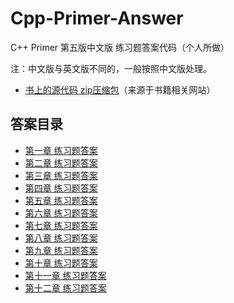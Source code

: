 # Cpp-Primer-Answer
C++ Primer 第五版中文版 练习题答案代码（个人所做） 

注：中文版与英文版不同的，一般按照中文版处理。

* [书上的源代码 zip压缩包](C++Primer-FiveEdition-SourceCode.zip)（来源于书籍相关网站）
## 答案目录

* [第一章 练习题答案](Chapter-1/chapter-1-answer.md)  
* [第二章 练习题答案](Chapter-2/chapter-2-answer.md)  
* [第三章 练习题答案](Chapter-3/chapter-3-answer.md)  
* [第四章 练习题答案](Chapter-4/chapter-4-answer.md)  
* [第五章 练习题答案](Chapter-5/chapter-5-answer.md)  
* [第六章 练习题答案](Chapter-6/chapter-6-answer.md)  
* [第七章 练习题答案](Chapter-7/chapter-7-answer.md)  
* [第八章 练习题答案](Chapter-8/chapter-8-answer.md)  
* [第九章 练习题答案](Chapter-9/chapter-9-answer.md)  
* [第十章 练习题答案](Chapter-10/chapter-10-answer.md)  
* [第十一章 练习题答案](Chapter-11/chapter-11-answer.md)  
* [第十二章 练习题答案](Chapter-12/chapter-12-answer.md)  

